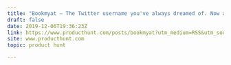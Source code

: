 ```yaml
---
title: "Bookmyat — The Twitter username you've always dreamed of. Now available"
draft: false
date: 2019-12-06T19:36:23Z
link: https://www.producthunt.com/posts/bookmyat?utm_medium=RSS&utm_source=hune
site: www.producthunt.com
topic: product hunt  

---
```

